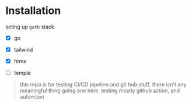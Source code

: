 

# Installation

seting up `goth` stack

- [x] go
- [x] tailwind
- [x] htmx
- [ ] temple


> this repo is for testing CI/CD pipeline and git hub stuff. there isn't any meaningful thing going one here.
> testing mostly github action, and automtion
